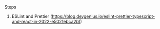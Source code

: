 Steps


1. ESLint and Prettier (https://blog.devgenius.io/eslint-prettier-typescript-and-react-in-2022-e5021ebca2b1) 